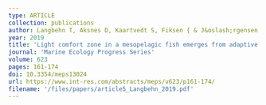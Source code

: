 ```yaml
---
type: ARTICLE
collection: publications
author: Langbehn T, Aksnes D, Kaartvedt S, Fiksen { & J&oslash;rgensen C
year: 2019
title: 'Light comfort zone in a mesopelagic fish emerges from adaptive behaviour along a latitudinal gradient'
journal: 'Marine Ecology Progress Series'
volume: 623
pages: 161-174
doi: 10.3354/meps13024
url: https://www.int-res.com/abstracts/meps/v623/p161-174/
filename: '/files/papers/article5_Langbehn_2019.pdf'
---
```

